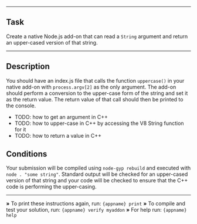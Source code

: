 ----------------------------------------------------------------------

## Task

Create a native Node.js add-on that can read a `String` argument and return an upper-cased version of that string.

----------------------------------------------------------------------

## Description

You should have an index.js file that calls the function `uppercase()` in your native add-on with `process.argv[2]` as the only argument. The add-on should perform a conversion to the upper-case form of the string and set it as the return value. The return value of that call should then be printed to the console.

- TODO: how to get an argument in C++
- TODO: how to upper-case in C++ by accessing the V8 String function for it
- TODO: how to return a value in C++

## Conditions

Your submission will be compiled using `node-gyp rebuild` and executed with `node . "some string"`. Standard output will be checked for an upper-cased version of that string and your code will be checked to ensure that the C++ code is performing the upper-casing.

----------------------------------------------------------------------

 __»__ To print these instructions again, run: `{appname} print`
 __»__ To compile and test your solution, run: `{appname} verify myaddon`
 __»__ For help run: `{appname} help`
